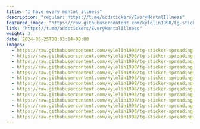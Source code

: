 ```yaml
---
title: "I have every mental illness"
description: "regular: https://t.me/addstickers/EveryMentalIllness"
featured_image: "https://raw.githubusercontent.com/kylelin1998/tg-sticker-spreading-worldwide-images/main/img/1a5a96d9-45d3-4f13-8a0a-8758c5eb5c82.jpg"
link: "https://t.me/addstickers/EveryMentalIllness"
weight: 3
date: 2024-06-25T08:03:14+08:00
images:
  - https://raw.githubusercontent.com/kylelin1998/tg-sticker-spreading-worldwide-images/main/img/1a5a96d9-45d3-4f13-8a0a-8758c5eb5c82.jpg
  - https://raw.githubusercontent.com/kylelin1998/tg-sticker-spreading-worldwide-images/main/img/cda70dd9-c1e5-445e-bf15-7d3e2b9f76fd.jpg
  - https://raw.githubusercontent.com/kylelin1998/tg-sticker-spreading-worldwide-images/main/img/8077d97f-bbae-42e6-b85c-0a82b6a1496c.jpg
  - https://raw.githubusercontent.com/kylelin1998/tg-sticker-spreading-worldwide-images/main/img/adeff0ff-2573-4f12-a339-3d5ac9d5dc9e.jpg
  - https://raw.githubusercontent.com/kylelin1998/tg-sticker-spreading-worldwide-images/main/img/aff3a678-6888-483d-ab13-f6c6996520e9.jpg
  - https://raw.githubusercontent.com/kylelin1998/tg-sticker-spreading-worldwide-images/main/img/910f0ea4-edba-4925-ae23-f0b3d72826ac.jpg
  - https://raw.githubusercontent.com/kylelin1998/tg-sticker-spreading-worldwide-images/main/img/9da1c5e3-5f44-4fa0-b7b5-0387c7a84481.jpg
  - https://raw.githubusercontent.com/kylelin1998/tg-sticker-spreading-worldwide-images/main/img/4ce28cae-4244-420a-9781-456446a7c35f.jpg
  - https://raw.githubusercontent.com/kylelin1998/tg-sticker-spreading-worldwide-images/main/img/c2e59d74-357f-4552-aa6c-0a28f8bd74a7.jpg
  - https://raw.githubusercontent.com/kylelin1998/tg-sticker-spreading-worldwide-images/main/img/ba1a9ceb-c627-4268-82df-a9f60f5bf8b3.jpg
  - https://raw.githubusercontent.com/kylelin1998/tg-sticker-spreading-worldwide-images/main/img/9f89cd88-c93b-4ea7-b392-d7dd1656bd44.jpg
  - https://raw.githubusercontent.com/kylelin1998/tg-sticker-spreading-worldwide-images/main/img/1832e958-51c1-49d7-a201-8e8421319375.jpg
  - https://raw.githubusercontent.com/kylelin1998/tg-sticker-spreading-worldwide-images/main/img/f6ecd014-0e93-4364-9adb-c91508015b9d.jpg
---
```

